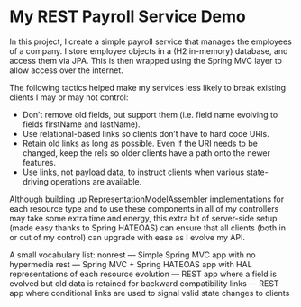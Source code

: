 # My REST Payroll Service Demo

In this project, I create a simple payroll service that manages the employees of a company. I store employee objects in a (H2 in-memory) database, and access them via JPA. This is then wrapped using the Spring MVC layer to allow access over the internet.

The following tactics helped make my services less likely to break existing clients I may or may not control:

* Don’t remove old fields, but support them (i.e. field name evolving to fields firstName and lastName).
* Use relational-based links so clients don’t have to hard code URIs.
* Retain old links as long as possible. Even if the URI needs to be changed, keep the rels so older clients have a path onto the newer features.
* Use links, not payload data, to instruct clients when various state-driving operations are available.
  
Although building up RepresentationModelAssembler implementations for each resource type and to use these components in all of my controllers may take some extra time and energy, this extra bit of server-side setup (made easy thanks to Spring HATEOAS) can ensure that all clients (both in or out of my control) can upgrade with ease as I evolve my API.

A small vocabulary list:
nonrest — Simple Spring MVC app with no hypermedia
rest — Spring MVC + Spring HATEOAS app with HAL representations of each resource
evolution — REST app where a field is evolved but old data is retained for backward compatibility
links — REST app where conditional links are used to signal valid state changes to clients
